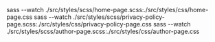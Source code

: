 sass --watch ./src/styles/scss/home-page.scss:./src/styles/css/home-page.css
sass --watch ./src/styles/scss/privacy-policy-page.scss:./src/styles/css/privacy-policy-page.css
sass --watch ./src/styles/scss/author-page.scss:./src/styles/css/author-page.css
